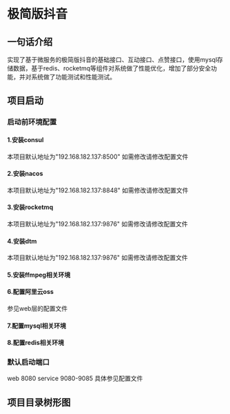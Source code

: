 # 极简版抖音
## 一句话介绍
实现了基于微服务的极简版抖音的基础接口、互动接口、点赞接口，使用mysql存储数据，基于redis、rocketmq等组件对系统做了性能优化，增加了部分安全功能，并对系统做了功能测试和性能测试。
## 项目启动
### 启动前环境配置
#### 1.安装consul
本项目默认地址为"192.168.182.137:8500" 如需修改请修改配置文件
#### 2.安装nacos
本项目默认地址为"192.168.182.137:8848" 如需修改请修改配置文件
#### 3.安装rocketmq
本项目默认地址为"192.168.182.137:9876" 如需修改请修改配置文件
#### 4.安装dtm
本项目默认地址为"192.168.182.137:9876" 如需修改请修改配置文件
#### 5.安装ffmpeg相关环境
#### 6.配置阿里云oss
参见web层的配置文件
#### 7.配置mysql相关环境
#### 8.配置redis相关环境
### 默认启动端口
web 8080 service 9080-9085 具体参见配置文件
## 项目目录树形图

